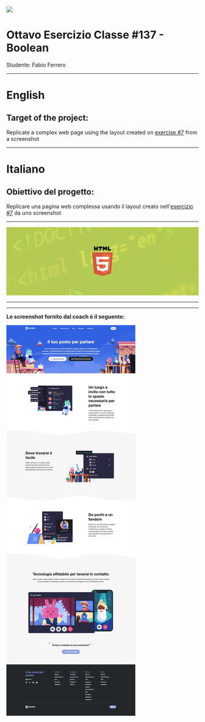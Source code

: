 <img src="https://lwfiles.mycourse.app/6368e5089f20781a7e4f1805-public/2c162927114072f9ebbf04043a593fb9.png" width="200">

Ottavo Esercizio Classe #137 - Boolean
===
Studente: Fabio Ferrero

---
# English

## Target of the project:
Replicate a complex web page using the layout created on <a href="https://github.com/fabioferrero90/htmlcss-struttura-discord">exercise #7</a> from a screenshot

---
# Italiano

## Obiettivo del progetto:
Replicare una pagina web complessa usando il layout creato nell'<a href="https://github.com/fabioferrero90/htmlcss-struttura-discord">esercizio #7</a>  da uno screenshot

---

<img src="assets/img/readme-cover-img.jpg">

---

---
<strong>Lo screenshot fornito dal coach è il seguente:</strong>

<img src="assets/img/examples/Discord_HP_replica.webp">